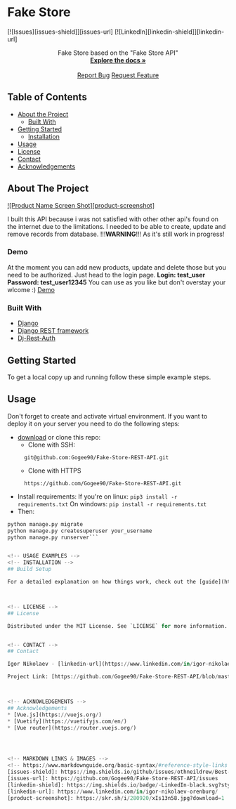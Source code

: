 # Fake Store
[![Issues][issues-shield]][issues-url]
[![LinkedIn][linkedin-shield]][linkedin-url]


<p>
  <p align="center">
    Fake Store based on the "Fake Store API"
    <br />
    <a href="https://github.com/Gogee90/-"><strong>Explore the docs »</strong></a>
    <br />
    <br />
    <a href="https://github.com/Gogee90/-/issues">Report Bug</a>
    <a href="https://github.com/Gogee90/-/pulls">Request Feature</a>
  </p>
</p>


<!-- TABLE OF CONTENTS -->
## Table of Contents

* [About the Project](#about-the-project)
  * [Built With](#built-with)
* [Getting Started](#getting-started)
  * [Installation](#installation)
* [Usage](#usage)
* [License](#license)
* [Contact](#contact)
* [Acknowledgements](#acknowledgements)



<!-- ABOUT THE PROJECT -->
## About The Project

[![Product Name Screen Shot][product-screenshot]](https://example.com)

I built this API because i was not satisfied with other other api's found on the internet
due to the limitations.
I needed to be able to create, update and remove records from database.
!!!<strong>WARNING</strong>!!! As it's still work in progress!

### Demo
At the moment you can add new products, update and delete those but you need to be authorized.
Just head to the login page.
<strong>Login: test_user</strong>
<strong>Password: test_user12345</strong>
You can use as you like but don't overstay your wlcome :)
[Demo](https://distracted-easley-826ab7.netlify.app/)

### Built With
* [Django](https://www.djangoproject.com/)
* [Django REST framework](https://www.django-rest-framework.org/)
* [Dj-Rest-Auth](https://github.com/jazzband/dj-rest-auth)


<!-- GETTING STARTED -->
## Getting Started

To get a local copy up and running follow these simple example steps.


## Usage
Don't forget to create and activate virtual environment.
If you want to deploy it on your server you need to do the following steps:
* [download](https://github.com/Gogee90/Fake-Store-REST-API) or clone this repo:
  - Clone with SSH:
  ```
    git@github.com:Gogee90/Fake-Store-REST-API.git
  ```
  - Clone with HTTPS
  ```
    https://github.com/Gogee90/Fake-Store-REST-API.git
  ```
- Install requirements:
If you're on linux:
``` pip3 install -r requirements.txt ```
On windows:
``` pip install -r requirements.txt ```
- Then:
```python manage.py makemigrations
python manage.py migrate
python manage.py createsuperuser your_username
python manage.py runserver```


<!-- USAGE EXAMPLES -->
<!-- INSTALLATION -->
## Build Setup

For a detailed explanation on how things work, check out the [guide](http://vuejs-templates.github.io/webpack/) and [docs for vue-loader](http://vuejs.github.io/vue-loader).



<!-- LICENSE -->
## License

Distributed under the MIT License. See `LICENSE` for more information.


<!-- CONTACT -->
## Contact

Igor Nikolaev - [linkedin-url](https://www.linkedin.com/in/igor-nikolaev-orenburg/) - gogee09@gmail.com

Project Link: [https://github.com/Gogee90/Fake-Store-REST-API/blob/master/README.md](https://github.com/Gogee90/Fake-Store-REST-API/blob/master/README.md)



<!-- ACKNOWLEDGEMENTS -->
## Acknowledgements
* [Vue.js](https://vuejs.org/)
* [Vuetify](https://vuetifyjs.com/en/)
* [Vue router](https://router.vuejs.org/)




<!-- MARKDOWN LINKS & IMAGES -->
<!-- https://www.markdownguide.org/basic-syntax/#reference-style-links -->
[issues-shield]: https://img.shields.io/github/issues/othneildrew/Best-README-Template.svg?style=flat-square
[issues-url]: https://github.com/Gogee90/Fake-Store-REST-API/issues
[linkedin-shield]: https://img.shields.io/badge/-LinkedIn-black.svg?style=flat-square&logo=linkedin&colorB=555
[linkedin-url]: https://www.linkedin.com/in/igor-nikolaev-orenburg/
[product-screenshot]: https://skr.sh/i/280920/xIs13n58.jpg?download=1

